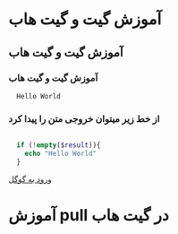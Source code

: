 # آموزش گیت و گیت هاب
## آموزش گیت و گیت هاب
### آموزش گیت و گیت هاب

```
  Hello World
```


### از خط زیر میتوان خروجی متن را پیدا کرد

```php 

  if (!empty($result)){
    echo "Hello World"
  }
```


<a href = "https://google.com">
  ورود به گوگل
</a>


# آموزش pull در گیت هاب
